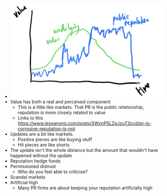 - ![image.png](../assets/image_1716830176306_0.png)
- Value has both a real and perceived component
	- This is a little like markets. That PR is the public relationship, reputation is more closely related to value
	- Links to this https://www.lesswrong.com/posts/SWxnP5LZeJzuT3ccd/pr-is-corrosive-reputation-is-not
- Updates are a bit like markets.
	- Positive pieces are like buying stuff
	- Hit pieces are like shorts
- The update isn't the whole distance but the amount that wouldn't have happened without the update
- Reputation hedge funds
- Permissioned distrust
	- Who do you feel able to criticise?
- Scandal markets
- Artificial high
	- Many PR firms are about keeping your reputation artificially high